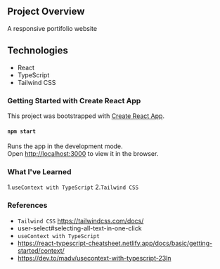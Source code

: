 ## Project Overview

A responsive portifolio website

## Technologies
- React
- TypeScript
- Tailwind CSS

### Getting Started with Create React App

This project was bootstrapped with [Create React App](https://github.com/facebook/create-react-app).


#### `npm start`

Runs the app in the development mode.\
Open [http://localhost:3000](http://localhost:3000) to view it in the browser.


### What I've Learned

1.`useContext with TypeScript`
2.`Tailwind CSS`


### References

- `Tailwind CSS` https://tailwindcss.com/docs/
- user-select#selecting-all-text-in-one-click
- `useContext with TypeScript`
- https://react-typescript-cheatsheet.netlify.app/docs/basic/getting-started/context/
- https://dev.to/madv/usecontext-with-typescript-23ln
